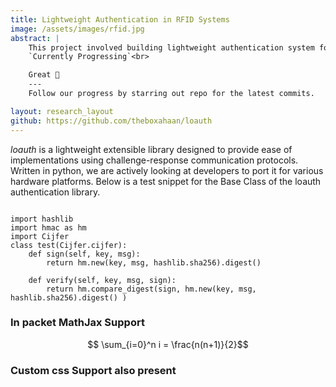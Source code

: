 ```yaml
---
title: Lightweight Authentication in RFID Systems
image: /assets/images/rfid.jpg
abstract: |
    This project involved building lightweight authentication system focusing on RFID technologies such as MIFARE etc.
    `Currently Progressing`<br>

    Great 🍺
    ---
    Follow our progress by starring out repo for the latest commits.

layout: research_layout 
github: https://github.com/theboxahaan/loauth   
---
```




*loauth* is a lightweight extensible library designed to provide ease of implementations using challenge-response communication protocols.
Written in python, we are actively looking at developers to port it for various hardware platforms. Below is a test snippet for the Base Class of the loauth authentication library. 
```

import hashlib
import hmac as hm
import Cijfer
class test(Cijfer.cijfer):
    def sign(self, key, msg):
        return hm.new(key, msg, hashlib.sha256).digest()

    def verify(self, key, msg, sign):
        return hm.compare_digest(sign, hm.new(key, msg, hashlib.sha256).digest() )

```

### In packet MathJax Support

$$ \sum_{i=0}^n i = \frac{n(n+1)}{2}$$

<h3 class="heading">Custom css Support also present</h3>